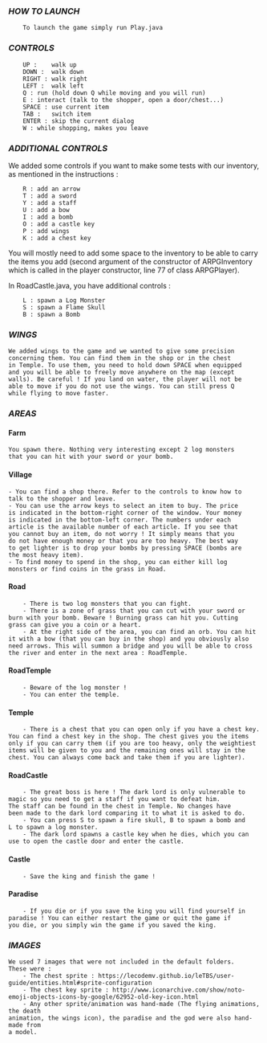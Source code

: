 ﻿### _HOW TO LAUNCH_

		To launch the game simply run Play.java

### _CONTROLS_

		UP : 	walk up
		DOWN : 	walk down
		RIGHT : walk right
		LEFT : 	walk left
		Q :	run (hold down Q while moving and you will run)
		E :	interact (talk to the shopper, open a door/chest...)
		SPACE :	use current item
		TAB :	switch item
		ENTER :	skip the current dialog
		W :	while shopping, makes you leave

### _ADDITIONAL CONTROLS_

We added some controls if you want to make some tests with our
inventory, as mentioned in the instructions :

		R :	add an arrow
		T :	add a sword
		Y :	add a staff
		U :	add a bow
		I :	add a bomb
		O :	add a castle key
		P :	add wings
		K :	add a chest key

You will mostly need to add some space to the inventory to be able to carry the
items you add (second argument of the constructor of ARPGInventory which is called
in the player constructor, line 77 of class ARPGPlayer).

In RoadCastle.java, you have additional controls :

		L :	spawn a Log Monster
		S :	spawn a Flame Skull
		B :	spawn a Bomb

### _WINGS_

	We added wings to the game and we wanted to give some precision
	concerning them. You can find them in the shop or in the chest
	in Temple. To use them, you need to hold down SPACE when equipped
	and you will be able to freely move anywhere on the map (except
	walls). Be careful ! If you land on water, the player will not be
	able to move if you do not use the wings. You can still press Q
	while flying to move faster.

### _AREAS_

#### Farm
	
	You spawn there. Nothing very interesting except 2 log monsters
	that you can hit with your sword or your bomb.

#### Village

	- You can find a shop there. Refer to the controls to know how to
	talk to the shopper and leave.
	- You can use the arrow keys to select an item to buy. The price
	is indicated in the bottom-right corner of the window. Your money
	is indicated in the bottom-left corner. The numbers under each
	article is the available number of each article. If you see that
	you cannot buy an item, do not worry ! It simply means that you
	do not have enough money or that you are too heavy. The best way
	to get lighter is to drop your bombs by pressing SPACE (bombs are
	the most heavy item).
	- To find money to spend in the shop, you can either kill log
	monsters or find coins in the grass in Road.

#### Road

	    - There is two log monsters that you can fight.
	    - There is a zone of grass that you can cut with your sword or
	burn with your bomb. Beware ! Burning grass can hit you. Cutting
	grass can give you a coin or a heart.
	    - At the right side of the area, you can find an orb. You can hit
	it with a bow (that you can buy in the shop) and you obviously also
	need arrows. This will summon a bridge and you will be able to cross
	the river and enter in the next area : RoadTemple.

#### RoadTemple
    
	    - Beware of the log monster !
	    - You can enter the temple.

#### Temple
    
	    - There is a chest that you can open only if you have a chest key.
	You can find a chest key in the shop. The chest gives you the items
	only if you can carry them (if you are too heavy, only the weightiest
	items will be given to you and the remaining ones will stay in the
	chest. You can always come back and take them if you are lighter).

#### RoadCastle
    
	    - The great boss is here ! The dark lord is only vulnerable to
	magic so you need to get a staff if you want to defeat him.
	The staff can be found in the chest in Temple. No changes have
	been made to the dark lord comparing it to what it is asked to do.
	    - You can press S to spawn a fire skull, B to spawn a bomb and
	L to spawn a log monster.
	    - The dark lord spawns a castle key when he dies, which you can
	use to open the castle door and enter the castle.

#### Castle
    
	    - Save the king and finish the game !

#### Paradise
    
	    - If you die or if you save the king you will find yourself in
	paradise ! You can either restart the game or quit the game if
	you die, or you simply win the game if you saved the king.

### _IMAGES_

    We used 7 images that were not included in the default folders.
    These were :
	    - The chest sprite : https://lecodemv.github.io/leTBS/user-guide/entities.html#sprite-configuration
	    - The chest key sprite : http://www.iconarchive.com/show/noto-emoji-objects-icons-by-google/62952-old-key-icon.html
	    - Any other sprite/animation was hand-made (The flying animations, the death
	animation, the wings icon), the paradise and the god were also hand-made from
 	a model.